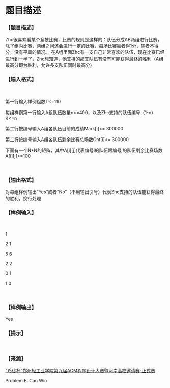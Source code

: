# 题目描述


<h3>
【题目描述】
</h3>
<p>
Zhc很喜欢看某个竞技比赛，比赛的规则是这样的：队伍分成AB两组进行比赛，除了组内比赛，两组之间还会进行一定的比赛，每场比赛赢者得1分，输者不得分，没有平局的情况。 在A组里面Zhc有一支自己非常喜欢的队伍，现在比赛已经进行到一半了，Zhc想知道，他支持的那支队伍有没有可能获得最终的胜利（A组最高分即为胜利，允许多支队伍同时最高分）
</p>
<h3>
【输入格式】
</h3>
<p>
<br/>
</p>
<p>
第一行输入样例组数T&lt;=110
</p>
<p>
每组样例第一行输入A组队伍数量n&lt;=400，以及Zhc支持的队伍编号（1-n）K&lt;=n
</p>
<p>
第二行按编号输入A组各队伍目前的成绩Mark[i]&lt;= 300000
</p>
<p>
第三行按编号输入A组各队伍剩余比赛总场数Cnt[i]&lt;= 300000
</p>
<p>
下面有一个N*N的矩阵，其中A[i][j]代表编号i的队伍跟编号j的队伍剩余比赛场数A[i][j]&lt;=100
</p>
<p>
<br/>
</p>
<h3>
【输出格式】
</h3>
<p>
对每组样例输出”Yes”或者”No”（不用输出引号）代表Zhc支持的队伍能获得最终的胜利，换行处理
</p>
<h3>
【样例输入】
</h3>
<p>
<br/>
</p>
<p>
1
</p>
<p>
2 1
</p>
<p>
5 6
</p>
<p>
2 2
</p>
<p>
0 1
</p>
<p>
1 0
</p>
<p>
<br/>
</p>
<h3>
【样例输出】
</h3>
<p>
Yes
</p>
<h3>
【提示】
</h3>
<p>
<br/>
</p>
<h3>
【来源】
</h3>
<p>
<a href="https://acm.zzuli.edu.cn/zzuliacm/problem.php?cid=1220&amp;pid=4" target="_blank">“玲珑杯”郑州轻工业学院第九届ACM程序设计大赛暨河南高校邀请赛-正式赛</a> 
</p>
<p>
Problem E: Can Win
</p>
